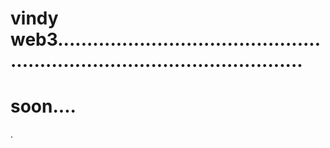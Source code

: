 # vindy web3...............................................................................................
# soon....
.
